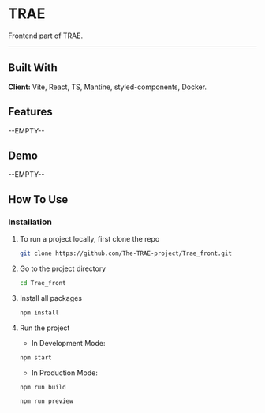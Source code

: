 # TRAE

Frontend part of TRAE.

---

## Built With

**Client:** Vite, React, TS, Mantine, styled-components, Docker.

## Features

--EMPTY--

## Demo

--EMPTY--

## How To Use

### Installation

1. To run a project locally, first clone the repo

   ```sh
   git clone https://github.com/The-TRAE-project/Trae_front.git
   ```

2. Go to the project directory

   ```sh
   cd Trae_front
   ```

3. Install all packages

   ```sh
   npm install
   ```

4. Run the project

   - In Development Mode:

   ```sh
   npm start
   ```

   - In Production Mode:

   ```sh
   npm run build
   ```

   ```sh
   npm run preview
   ```
